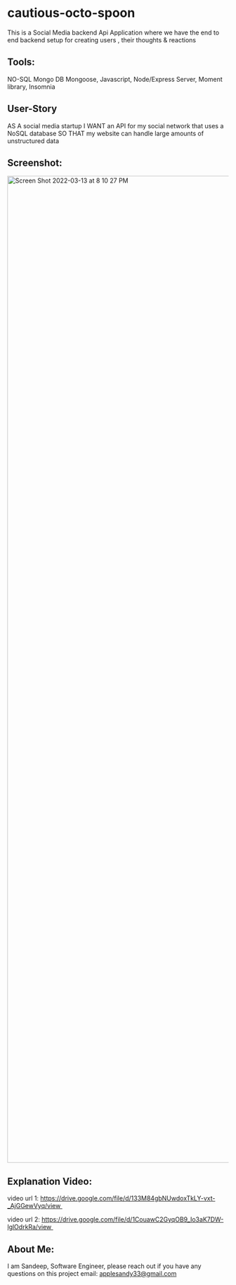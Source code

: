 # cautious-octo-spoon
This is a Social Media backend Api Application where we have the end to end backend setup for creating users , their thoughts & reactions 

## Tools:
NO-SQL Mongo DB
Mongoose,
Javascript,
Node/Express Server, 
Moment library,
Insomnia

## User-Story
AS A social media startup
I WANT an API for my social network that uses a NoSQL database
SO THAT my website can handle large amounts of unstructured data

## Screenshot:
<img width="2240" alt="Screen Shot 2022-03-13 at 8 10 27 PM" src="https://user-images.githubusercontent.com/89868916/158085540-60c61323-41f3-483c-8516-bca21e74713d.png">

## Explanation Video:
video url 1: https://drive.google.com/file/d/133M84gbNUwdoxTkLY-vxt-_AjGGewVyq/view 

video url 2: https://drive.google.com/file/d/1CouawC2GyqOB9_Io3aK7DW-lglOdrkRa/view 

## About Me:
I am Sandeep, Software Engineer, please reach out if you have any questions on this project 
email: applesandy33@gmail.com
